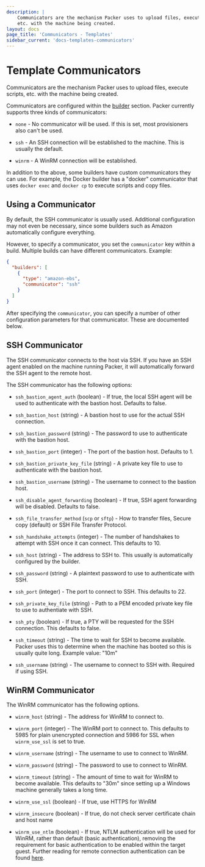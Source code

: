 ```yaml
---
description: |
    Communicators are the mechanism Packer uses to upload files, execute scripts,
    etc. with the machine being created.
layout: docs
page_title: 'Communicators - Templates'
sidebar_current: 'docs-templates-communicators'
---
```


# Template Communicators

Communicators are the mechanism Packer uses to upload files, execute
scripts, etc. with the machine being created.

Communicators are configured within the [builder](/docs/templates/builders.html)
section. Packer currently supports three kinds of communicators:

-   `none` - No communicator will be used. If this is set, most provisioners
    also can't be used.

-   `ssh` - An SSH connection will be established to the machine. This is
    usually the default.

-   `winrm` - A WinRM connection will be established.

In addition to the above, some builders have custom communicators they can
use. For example, the Docker builder has a "docker" communicator that uses
`docker exec` and `docker cp` to execute scripts and copy files.

## Using a Communicator

By default, the SSH communicator is usually used. Additional configuration
may not even be necessary, since some builders such as Amazon automatically
configure everything.

However, to specify a communicator, you set the `communicator` key within
a build. Multiple builds can have different communicators. Example:

``` json
{
  "builders": [
    {
      "type": "amazon-ebs",
      "communicator": "ssh"
    }
  ]
}
```

After specifying the `communicator`, you can specify a number of other
configuration parameters for that communicator. These are documented below.

## SSH Communicator

The SSH communicator connects to the host via SSH. If you have an SSH
agent enabled on the machine running Packer, it will automatically forward
the SSH agent to the remote host.

The SSH communicator has the following options:

-   `ssh_bastion_agent_auth` (boolean) - If true, the local SSH agent will
    be used to authenticate with the bastion host. Defaults to false.

-   `ssh_bastion_host` (string) - A bastion host to use for the actual
    SSH connection.

-   `ssh_bastion_password` (string) - The password to use to authenticate
    with the bastion host.

-   `ssh_bastion_port` (integer) - The port of the bastion host. Defaults to 1.  

-   `ssh_bastion_private_key_file` (string) - A private key file to use
    to authenticate with the bastion host.

-   `ssh_bastion_username` (string) - The username to connect to the bastion
    host.

-   `ssh_disable_agent_forwarding` (boolean) - If true, SSH agent forwarding
    will be disabled. Defaults to false.

-   `ssh_file_transfer_method` (`scp` or `sftp`) - How to transfer files, Secure
    copy (default) or SSH File Transfer Protocol.

-   `ssh_handshake_attempts` (integer) - The number of handshakes to attempt
    with SSH once it can connect. This defaults to 10.

-   `ssh_host` (string) - The address to SSH to. This usually is automatically
    configured by the builder.

-   `ssh_password` (string) - A plaintext password to use to authenticate
    with SSH.

-   `ssh_port` (integer) - The port to connect to SSH. This defaults to 22.

-   `ssh_private_key_file` (string) - Path to a PEM encoded private key
    file to use to authentiate with SSH.

-   `ssh_pty` (boolean) - If true, a PTY will be requested for the SSH
    connection. This defaults to false.

-   `ssh_timeout` (string) - The time to wait for SSH to become available.
    Packer uses this to determine when the machine has booted so this is
    usually quite long. Example value: "10m"

-   `ssh_username` (string) - The username to connect to SSH with. Required
    if using SSH.

## WinRM Communicator

The WinRM communicator has the following options.

-   `winrm_host` (string) - The address for WinRM to connect to.

-   `winrm_port` (integer) - The WinRM port to connect to. This defaults to
    5985 for plain unencrypted connection and 5986 for SSL when `winrm_use_ssl` is set to true.

-   `winrm_username` (string) - The username to use to connect to WinRM.

-   `winrm_password` (string) - The password to use to connect to WinRM.

-   `winrm_timeout` (string) - The amount of time to wait for WinRM to
    become available. This defaults to "30m" since setting up a Windows
    machine generally takes a long time.

-   `winrm_use_ssl` (boolean) - If true, use HTTPS for WinRM

-   `winrm_insecure` (boolean) - If true, do not check server certificate
    chain and host name

-   `winrm_use_ntlm` (boolean) - If true, NTLM authentication will be used for WinRM,
    rather than default (basic authentication), removing the requirement for basic
    authentication to be enabled within the target guest. Further reading for remote
    connection authentication can be found [here](https://msdn.microsoft.com/en-us/library/aa384295(v=vs.85).aspx).
